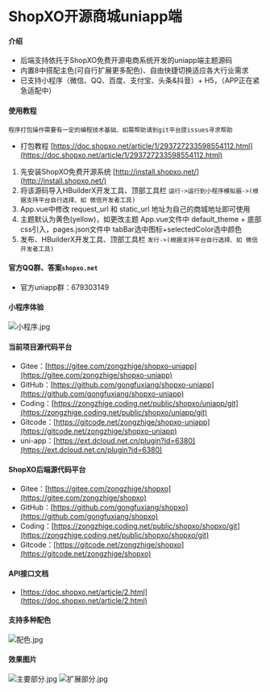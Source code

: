 # ShopXO开源商城uniapp端

#### 介绍

* 后端支持依托于ShopXO免费开源电商系统开发的uniapp端主题源码
* 内置8中搭配主色(可自行扩展更多配色)、自由快捷切换适应各大行业需求
* 已支持小程序（微信、QQ、百度、支付宝、头条&抖音）+ H5，（APP正在紧急适配中）

#### 使用教程

`程序打包操作需要有一定的编程技术基础、如需帮助请到git平台提issues寻求帮助`
* 打包教程 [https://doc.shopxo.net/article/1/293727233598554112.html](https://doc.shopxo.net/article/1/293727233598554112.html)

1. 先安装ShopXO免费开源系统 [http://install.shopxo.net/](http://install.shopxo.net/)
2. 将该源码导入HBuilderX开发工具、顶部工具栏 `运行->运行到小程序模拟器->(根据支持平台自行选择、如 微信开发者工具)`
3. App.vue中修改 request_url 和 static_url 地址为自己的商城地址即可使用
4. 主题默认为黄色(yellow)，如更改主题 App.vue文件中 default_theme + 底部css引入，pages.json文件中 tabBar选中图标+selectedColor选中颜色
5. 发布、HBuilderX开发工具、顶部工具栏 `发行->(根据支持平台自行选择、如 微信开发者工具)`

#### 官方QQ群、答案`shopxo.net`
* 官方uniapp群：679303149

#### 小程序体验

![小程序.jpg](https://doc.shopxo.net/upload/image/20210727/1627370121546835.jpeg)


#### 当前项目源代码平台

* Gitee：[https://gitee.com/zongzhige/shopxo-uniapp](https://gitee.com/zongzhige/shopxo-uniapp)
* GitHub：[https://github.com/gongfuxiang/shopxo-uniapp](https://github.com/gongfuxiang/shopxo-uniapp)
* Coding：[https://zongzhige.coding.net/public/shopxo/uniapp/git](https://zongzhige.coding.net/public/shopxo/uniapp/git)
* Gitcode：[https://gitcode.net/zongzhige/shopxo-uniapp](https://gitcode.net/zongzhige/shopxo-uniapp)
* uni-app：[https://ext.dcloud.net.cn/plugin?id=6380](https://ext.dcloud.net.cn/plugin?id=6380)

#### ShopXO后端源代码平台

* Gitee：[https://gitee.com/zongzhige/shopxo](https://gitee.com/zongzhige/shopxo)
* GitHub：[https://github.com/gongfuxiang/shopxo](https://github.com/gongfuxiang/shopxo)
* Coding：[https://zongzhige.coding.net/public/shopxo/shopxo/git](https://zongzhige.coding.net/public/shopxo/shopxo/git)
* Gitcode：[https://gitcode.net/zongzhige/shopxo](https://gitcode.net/zongzhige/shopxo)

#### API接口文档

* [https://doc.shopxo.net/article/2.html](https://doc.shopxo.net/article/2.html)

#### 支持多种配色

![配色.jpg](https://doc.shopxo.net/upload/image/20211023/1634962774958024.jpg)

#### 效果图片

![主要部分.jpg](https://doc.shopxo.net/upload/image/20211023/1634962851731604.jpg)
![扩展部分.jpg](https://doc.shopxo.net/upload/image/20211023/1634962862173709.jpg)
